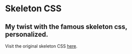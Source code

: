 # Skeleton CSS

My twist with the famous skeleton css, personalized.
---
Visit the original skeleton CSS [here](https://github.com/skeleton-framework).

